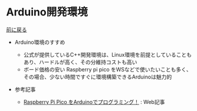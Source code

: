 # Arduino開発環境

[前に戻る](rp-pico.md)

- Arduino環境のすすめ
    - 公式が提供しているC++開発環境は、Linux環境を前提としていることもあり、ハードルが高く、その分維持コストも高い
    - ボード価格の安い Raspberry pi pico をWSなどで使いたいことも多く、その場合、少ない時間ですぐに環境構築できるArduinoは魅力的

- 参考記事
    - [Raspberry Pi Pico をArduinoでプログラミング！](https://karakuri-musha.com/inside-technology/arduino-raspberrypi-pico-helloworld01/) : Web記事
